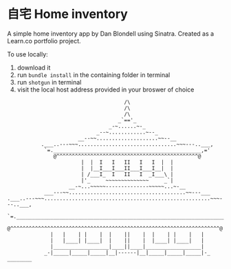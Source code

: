 # 自宅 Home inventory
A simple home inventory app by Dan Blondell using Sinatra. Created as a Learn.co portfolio project.

To use locally:
1. download it
2. run ```bundle install``` in the containing folder in terminal
3. run ```shotgun``` in terminal
4. visit the local host address provided in your broswer of choice


```
                                      /\
                                      /\
                                      /\
                                    _`=='_
                                 _-~......~-_
                             _--~............~--_
                       __--~~....................~~--__
           .___..---~~~................................~~~---..___,
            `=.________________________________________________,='
               @^^^^^^^^^^^^^^^^^^^^^^^^^^^^^^^^^^^^^^^^^^^^^^@
                        |  |  I   I   II   I   I  |  |
                        |  |__I___I___II___I___I__|  |
                        | /___I_  I   II   I  _I___\ |
                        |'_     ~~~~~~~~~~~~~~     _`|
                    __-~...~~~~~--------------~~~~~...~-__
            ___---~~......................................~~---___
.___..---~~~......................................................~~~---..___,
 `=.______________________________________________________________________,='
    @^^^^^^^^^^^^^^^^^^^^^^^^^^^^^^^^^^^^^^^^^^^^^^^^^^^^^^^^^^^^^^^^^^^^@
              |   |    | |    |  |    ||    |  |    | |    |   |
              |   |____| |____|  |    ||    |  |____| |____|   |
              |__________________|____||____|__________________|
            _-|_____|_____|_____|__|------|__|_____|_____|_____|-_  ________

```